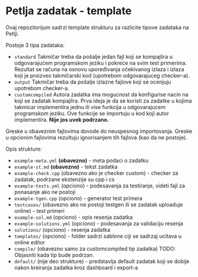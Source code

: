 # Petlja zadatak - template

Ovaj repozitorijum sadrzi template strukturu za razlicite tipove zadataka na Petlji.

Postoje 3 tipa zadataka:
- `standard` Takmičar treba da pošalje jedan fajl koji se kompajlira u odgovarajućem programskom jeziku i pokreće na svim test primerima. Rezultat se računa na osnovu upoređivanja očekivanog izlaza i izlaza koji je proizveo takmičarski kod (upotrebom odgovarajuceg checker-a).
- `output` Takmičar treba da pošalje izlazne fajlove koji se ocenjuju upotrebom checker-a.
- `customcompiled` Autora zadatka ima mogucnost da konfigurise nacin na koji se zadatak kompajlira. Prva ideja je da se koristi za zadatke u kojima takmicar implementira jednu ili vise funkcija u odgovarajucem programskom jeziku. Ove funkcije se importuju u kod koji autor implementira. **Nije jos uvek podrzano.**

Greske u obaveznim fajlovima dovode do neuspesnog importovanja. Greske u opcionim fajlovima rezultuju ignorisanjem tih fajlova (kao da ne postoje).

Opis strukture:
- `example-meta.yml` **(obavezno)** - meta podaci o zadatku
- `example-st.md` **(obavezno)** - tekst zadatka
- `example-check.cpp` (obavezno ako je checker custom) - checker za zadatak, podrzane ekstenzije su cpp i cs
- `example-tests.yml` (opciono) - podesavanja za testiranje, videti fajl za ponasanje ako ne postoji
- `example-tgen.cpp` (opciono) - generator test primera
- `testcases/` (obavezno ako ne postoji testgen ili se zadatak uploaduje online) - test primeri
- `example-sol.md` (opciono) - opis resenja zadatka
- `example-solutions.yml` (opciono) - podesavanja za validaciju resenja
- `solutions/` (opciono) - resenja zadatka
- `templates/` (opciono) - folder sadrzi sablone ciji se sadrzaj ucitava u online editor
- `compile/` (obavezno samo za customcompiled tip zadatka) TODO: Objasniti kada tip bude podrzan.
- `default/` (nije deo strukture) - predstavlja default zadatak koji se dobije nakon kreiranja zadatka kroz dashboard i export-a
